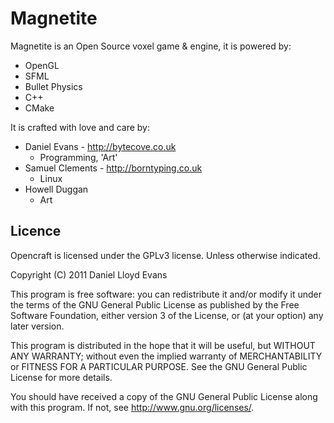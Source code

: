 # Magnetite
Magnetite is an Open Source voxel game & engine, it is powered by:

  * OpenGL
  * SFML
  * Bullet Physics
  * C++
  * CMake
  
It is crafted with love and care by:
	
 * Daniel Evans - http://bytecove.co.uk
   * Programming, 'Art'
 * Samuel Clements - http://borntyping.co.uk
   * Linux 
 * Howell Duggan
   * Art

Licence
-------

Opencraft is licensed under the GPLv3 license. Unless otherwise indicated.

Copyright (C) 2011  Daniel Lloyd Evans

This program is free software: you can redistribute it and/or modify
it under the terms of the GNU General Public License as published by
the Free Software Foundation, either version 3 of the License, or
(at your option) any later version.

This program is distributed in the hope that it will be useful,
but WITHOUT ANY WARRANTY; without even the implied warranty of
MERCHANTABILITY or FITNESS FOR A PARTICULAR PURPOSE.  See the
GNU General Public License for more details.

You should have received a copy of the GNU General Public License
along with this program.  If not, see <http://www.gnu.org/licenses/>.
